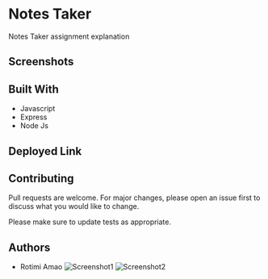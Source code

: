 # Notes Taker
Notes Taker assignment explanation

## Screenshots

[]()

## Built With

* Javascript
* Express
* Node Js

## Deployed Link

[]()

## Contributing
Pull requests are welcome. For major changes, please open an issue first to discuss what you would like to change.

Please make sure to update tests as appropriate.

## Authors

* Rotimi Amao
![Screenshot1](<img width="1440" alt="Screen Shot 2022-04-25 at 2 05 54 PM" src="https://user-images.githubusercontent.com/96090900/165178655-d04398db-c955-4d16-acc3-d16e732ee953.png">
)
![Screenshot2](<img width="1440" alt="Screen Shot 2022-04-25 at 2 06 41 PM" src="https://user-images.githubusercontent.com/96090900/165178779-b404b1d2-0995-485c-b9cd-830cd34faacb.png">
)
